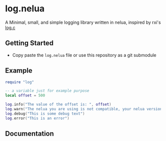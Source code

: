 # log.nelua
A Minimal, small, and simple logging library written in nelua, inspired by rxi's [log.c](https://github.com/rxi/log.c)

## Getting Started
- Copy paste the ``log.nelua`` file or use this repository as a git submodule

## Example
```lua
require "log"

-- a variable just for example purpose
local offset = 500

log.info("The value of the offset is: ", offset)
log.warn("The nelua you are using is not compatible, your nelua version: ", _VERSION)
log.debug("This is some debug text")
log.error("This is an error")
```

## Documentation